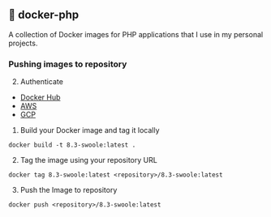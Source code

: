 ## :whale: docker-php

A collection of Docker images for PHP applications that I use in my personal projects.

### Pushing images to repository

2. Authenticate
* [Docker Hub](https://github.com/danieltrolezi/laravel-app/wiki/01.-Setting-Up-Docker-on-Ubuntu#credential-store-docker-login)
* [AWS](https://github.com/danieltrolezi/laravel-app/wiki/11.-AWS-Cookbook#configure-aws-sso)
* [GCP](https://github.com/danieltrolezi/laravel-app/wiki/12.-GCP-Cookbook#installing-cli-gcloud)

1. Build your Docker image and tag it locally
```
docker build -t 8.3-swoole:latest .
```

2. Tag the image using your repository URL
```
docker tag 8.3-swoole:latest <repository>/8.3-swoole:latest
```

3. Push the Image to repository
```
docker push <repository>/8.3-swoole:latest
```

